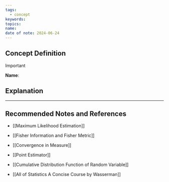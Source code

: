 ```yaml
---
tags:
  - concept
keywords: 
topics: 
name: 
date of note: 2024-06-24
---
```


## Concept Definition

>[!important]
>**Name**: 



## Explanation





-----------
##  Recommended Notes and References


- [[Maximum Likelihood Estimation]]
- [[Fisher Information and Fisher Metric]]
- [[Convergence in Measure]]


- [[Point Estimator]]
- [[Cumulative Distribution Function of Random Variable]]

- [[All of Statistics A Concise Course by Wasserman]]